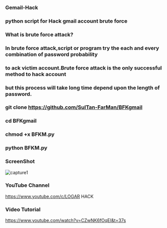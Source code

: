 ### Gemail-Hack

### python script for Hack gmail account brute force 

###  What is brute force attack?
### In brute force attack,script or program try the each and every combination of password probability 
### to ack victim account.Brute force attack is the only successful method to hack account
### but this process will take long time depend upon the length of password.

### git clone https://github.com/SulTan-FarMan/BFKgmail
    
### cd BFKgmail

### chmod +x BFKM.py

### python BFKM.py

### ScreenShot

![capture1](https://user-images.githubusercontent.com/33704360/38995760-7b25ec4c-439e-11e8-9430-c33bd9b1f5b4.PNG)

### YouTube Channel

https://www.youtube.com/c/LOGAR HACK

### Video Tutorial

https://www.youtube.com/watch?v=CZwNK6fOqEI&t=37s

